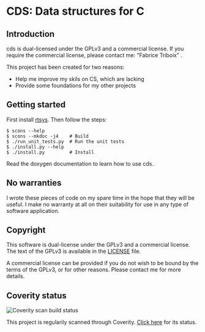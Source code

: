CDS: Data structures for C
==========================


Introduction
------------

cds is dual-licensed under the GPLv3 and a commercial license. If you
require the commercial license, please contact me:
"Fabrice Triboix" <ftriboix-at-gmail-dot-com>.

This project has been created for two reasons:
 - Help me improve my skils on CS, which are lacking
 - Provide some foundations for my other projects


Getting started
---------------

First install [rtsys](https://github.com/fabricetriboix/rtsys). Then
follow the steps:

    $ scons --help
    $ scons --mkdoc -j4    # Build
    $ ./run_unit_tests.py  # Run the unit tests
    $ ./install.py --help
    $ ./install.py         # Install

Read the doxygen documentation to learn how to use cds.


No warranties
-------------

I wrote these pieces of code on my spare time in the hope that they will
be useful. I make no warranty at all on their suitability for use in
any type of software application.


Copyright
---------

This software is dual-license under the GPLv3 and a commercial license.
The text of the GPLv3 is available in the [LICENSE](LICENSE) file.

A commercial license can be provided if you do not wish to be bound by
the terms of the GPLv3, or for other reasons. Please contact me for more
details.


Coverity status
---------------

![Coverity scan build status](https://scan.coverity.com/projects/9308/badge.svg)

This project is regularily scanned through Coverity.
[Click here](https://scan.coverity.com/projects/fabricetriboix-cds)
for its status.

